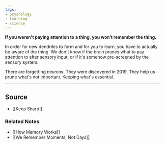 ```yaml
---
tags:
- psychology
- learning
- science
---
```

**If you weren't paying attention to a thing, you won’t remember the thing.**

In order for new dendrites to form and for you to learn, you have to actually be aware of the thing. We don't know if the brain prunes what to pay attention to after sensory input, or if it's somehow pre-screened by the sensory system.

There are forgetting neurons. They were discovered in 2019. They help us prune what's not important. Keeping what's essential.

---

## Source
- [[Keep Sharp]]

### Related Notes
- [[How Memory Works]]
- [[We Remember Moments, Not Days]]